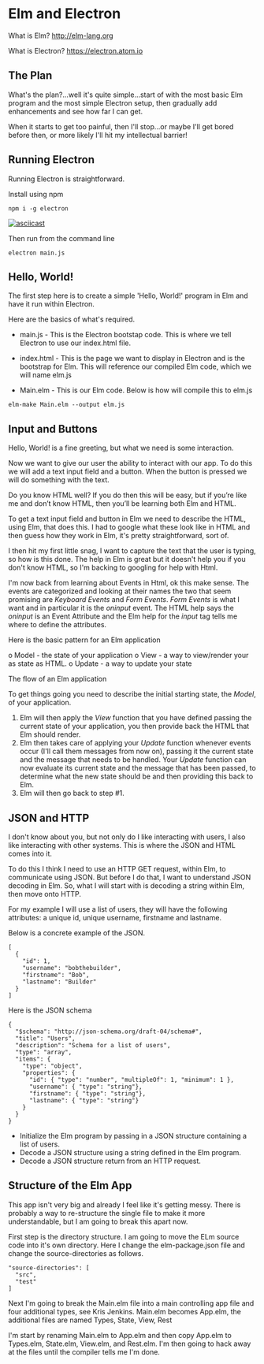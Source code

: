 # Elm and Electron

What is Elm? http://elm-lang.org

What is Electron? https://electron.atom.io

## The Plan
What's the plan?...well it's quite simple...start of with the most basic Elm program and the most simple Electron setup, then gradually add enhancements and see how far I can get.

When it starts to get too painful, then I'll stop...or maybe I'll get bored before then, or more likely I'll hit my intellectual barrier!

## Running Electron
Running Electron is straightforward.

Install using npm

```
npm i -g electron
```

[![asciicast](https://asciinema.org/a/VwP7z17M5iwZinoDe0T0X96d7.png)](https://asciinema.org/a/VwP7z17M5iwZinoDe0T0X96d7)

Then run from the command line
```
electron main.js
```

## Hello, World!
The first step here is to create a simple 'Hello, World!' program in Elm and have it run within Electron.

Here are the basics of what's required.

- main.js - This is the Electron bootstap code. This is where we tell Electron to use our index.html file.

- index.html - This is the page we want to display in Electron and is the bootstrap for Elm. This will reference our compiled Elm code, which we will name elm.js

- Main.elm - This is our Elm code. Below is how will compile this to elm.js
```
elm-make Main.elm --output elm.js
```
## Input and Buttons
Hello, World! is a fine greeting, but what we need is some interaction.

Now we want to give our user the ability to interact with our app. To do this we will add a text input field and a button. When the button is pressed we will do something with the text.

Do you know HTML well? If you do then this will be easy, but if you’re like me and don’t know HTML, then you’ll be learning both Elm and HTML.

To get a text input field and button in Elm we need to describe the HTML, using Elm, that does this. I had to google what these look like in HTML and then guess how they work in Elm, it's pretty straightforward, sort of.

I then hit my first little snag, I want to capture the text that the user is typing, so how is this done. The help in Elm is great but it doesn't help you if you don't know HTML, so I'm backing to googling for help with Html.

I'm now back from learning about Events in Html, ok this make sense. The events are categorized and looking at their names the two that seem promising are *Keyboard Events* and *Form Events*. *Form Events* is what I want and in particular it is the *oninput* event. The HTML help says the *oninput* is an Event Attribute and the Elm help for the *input* tag tells me where to define the attributes.


Here is the basic pattern for an Elm application


o Model - the state of your application
o View - a way to view/render your as state as HTML.
o Update - a way to update your state

The flow of an Elm application

To get things going you need to describe the initial starting state, the *Model*, of your application.

1. Elm will then apply the *View* function that you have defined passing the current state of your application, you then provide back the HTML that Elm should render.
1. Elm then takes care of applying your *Update* function whenever events occur (I'll call them messages from now on), passing it the current state and the message that needs to be handled. Your *Update* function can now evaluate its current state and the message that has been passed, to determine what the new state should be and then providing this back to Elm.
1. Elm will then go back to step #1.

## JSON and HTTP
I don't know about you, but not only do I like interacting with users, I also like interacting with other systems. This is where the JSON and HTML comes into it.

To do this I think I need to use an HTTP GET request, within Elm, to communicate using JSON. But before I do that, I want to understand JSON decoding in Elm. So, what I will start with is decoding a string within Elm, then move onto HTTP.

For my example I will use a list of users, they will have the following attributes: a unique id, unique username, firstname and lastname.

Below is a concrete example of the JSON.

```
[
  {
    "id": 1,
    "username": "bobthebuilder",
    "firstname": "Bob",
    "lastname": "Builder"
  }
]
```

Here is the JSON schema

```
{
  "$schema": "http://json-schema.org/draft-04/schema#",
  "title": "Users",
  "description": "Schema for a list of users",
  "type": "array",
  "items": {
    "type": "object",
    "properties": {
      "id": { "type": "number", "multipleOf": 1, "minimum": 1 },
      "username": { "type": "string"},
      "firstname": { "type": "string"},
      "lastname": { "type": "string"}
    }
  }
}
```


- Initialize the Elm program by passing in a JSON structure containing a list of users.
- Decode a JSON structure using a string defined in the Elm program.
- Decode a JSON structure return from an HTTP request.


## Structure of the Elm App

This app isn't very big and already I feel like it's getting messy. There is probably a way to re-structure the single file to make
it more understandable, but I am going to break this apart now.

First step is the directory structure. I am going to move the ELm source code into it's own directory.
Here I change the elm-package.json file and change the source-directories as follows.
```
"source-directories": [
  "src",
  "test"
]
```

Next I'm going to break the Main.elm file into a main controlling app file and four additional types, see Kris Jenkins.
Main.elm becomes App.elm, the additional files are named Types, State, View, Rest

I'm start by renaming Main.elm to App.elm and then copy App.elm to Types.elm, State.elm, View.elm, and Rest.elm. I'm then going to hack away at the files until the compiler tells me I'm done.

